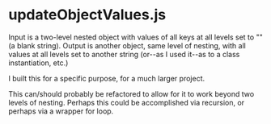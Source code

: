 # updateObjectValues.js

Input is a two-level nested object with values of all keys at all levels set to "" (a blank string). Output is another object, same level of nesting, with all values at all levels set to another string (or--as I used it--as to a class instantiation, etc.) 

I built this for a specific purpose, for a much larger project. 

This can/should probably be refactored to allow for it to work beyond two levels of nesting. Perhaps this could be accomplished via recursion, or perhaps via a wrapper for loop.
